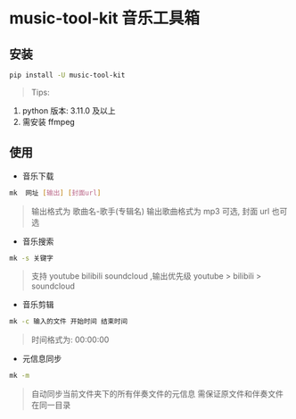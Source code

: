 # music-tool-kit 音乐工具箱

## 安装

```bash
pip install -U music-tool-kit
```

> Tips:

1. python 版本: 3.11.0 及以上
2. 需安装 ffmpeg

## 使用

- 音乐下载

```bash
mk  网址 [输出] [封面url]
```

> 输出格式为 歌曲名-歌手(专辑名) 输出歌曲格式为 mp3 可选, 封面 url 也可选

- 音乐搜索

```bash
mk -s 关键字
```

> 支持 youtube bilibili soundcloud ,输出优先级 youtube > bilibili > soundcloud

- 音乐剪辑

```bash
mk -c 输入的文件 开始时间 结束时间
```

> 时间格式为: 00:00:00

- 元信息同步

```bash
mk -m
```

> 自动同步当前文件夹下的所有伴奏文件的元信息 需保证原文件和伴奏文件在同一目录
